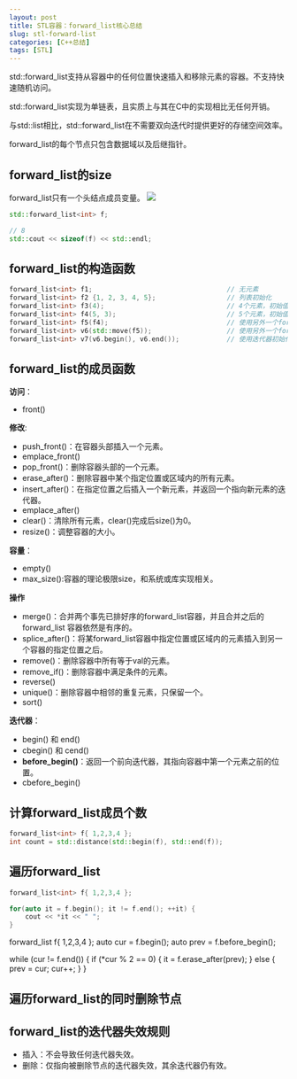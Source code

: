 ```yaml
---
layout: post
title: STL容器：forward_list核心总结
slug: stl-forward-list
categories: [C++总结]
tags: [STL]
---
```


std::forward_list支持从容器中的任何位置快速插入和移除元素的容器。不支持快速随机访问。

std::forward_list实现为单链表，且实质上与其在C中的实现相比无任何开销。

与std::list相比，std::forward_list在不需要双向迭代时提供更好的存储空间效率。

forward_list的每个节点只包含数据域以及后继指针。

## forward_list的size
forward_list只有一个头结点成员变量。
![](https://i-blog.csdnimg.cn/blog_migrate/f3f3ebb9ff6e27f5c1a0d986051b693a.png)

```cpp
std::forward_list<int> f;

// 8
std::cout << sizeof(f) << std::endl;
```

## forward_list的构造函数
```cpp
forward_list<int> f1;                                  // 无元素
forward_list<int> f2 {1, 2, 3, 4, 5};                  // 列表初始化
forward_list<int> f3(4);                               // 4个元素，初始值为0
forward_list<int> f4(5, 3);                            // 5个元素，初始值为3
forward_list<int> f5(f4);                              // 使用另外一个forward_list拷贝构造
forward_list<int> v6(std::move(f5));                   // 使用另外一个forward_list移动构造
forward_list<int> v7(v6.begin(), v6.end());            // 使用迭代器初始化[左闭,右开）
```

## forward_list的成员函数

**访问**：
+ front()

**修改**:
+ push_front()：在容器头部插入一个元素。
+ emplace_front()
+ pop_front()：删除容器头部的一个元素。
+ erase_after()：删除容器中某个指定位置或区域内的所有元素。
+ insert_after()：在指定位置之后插入一个新元素，并返回一个指向新元素的迭代器。
+ emplace_after()
+ clear()：清除所有元素，clear()完成后size()为0。
+ resize()：调整容器的大小。

**容量**：
+ empty()
+ max_size():容器的理论极限size，和系统或库实现相关。


**操作**
+ merge()：合并两个事先已排好序的forward_list容器，并且合并之后的 forward_list 容器依然是有序的。
+ splice_after()：将某forward_list容器中指定位置或区域内的元素插入到另一个容器的指定位置之后。
+ remove()：删除容器中所有等于val的元素。
+ remove_if()：删除容器中满足条件的元素。
+ reverse()
+ unique()：删除容器中相邻的重复元素，只保留一个。
+ sort()


**迭代器**：
+ begin() 和 end()
+ cbegin() 和 cend()
+ **before_begin()**：返回一个前向迭代器，其指向容器中第一个元素之前的位置。
+ cbefore_begin()

## 计算forward_list成员个数
```cpp
forward_list<int> f{ 1,2,3,4 };
int count = std::distance(std::begin(f), std::end(f));
```

## 遍历forward_list
```cpp
forward_list<int> f{ 1,2,3,4 };

for(auto it = f.begin(); it != f.end(); ++it) {
    cout << *it << " ";
}
```
forward_list<int> f{ 1,2,3,4 };
auto cur = f.begin();
auto prev = f.before_begin();

while (cur != f.end()) {
    if (*cur % 2 == 0) {
        it = f.erase_after(prev);
    } else {
        prev = cur;
        cur++;
    }
}


## 遍历forward_list的同时删除节点

## forward_list的迭代器失效规则
+ 插入：不会导致任何迭代器失效。
+ 删除：仅指向被删除节点的迭代器失效，其余迭代器仍有效。
